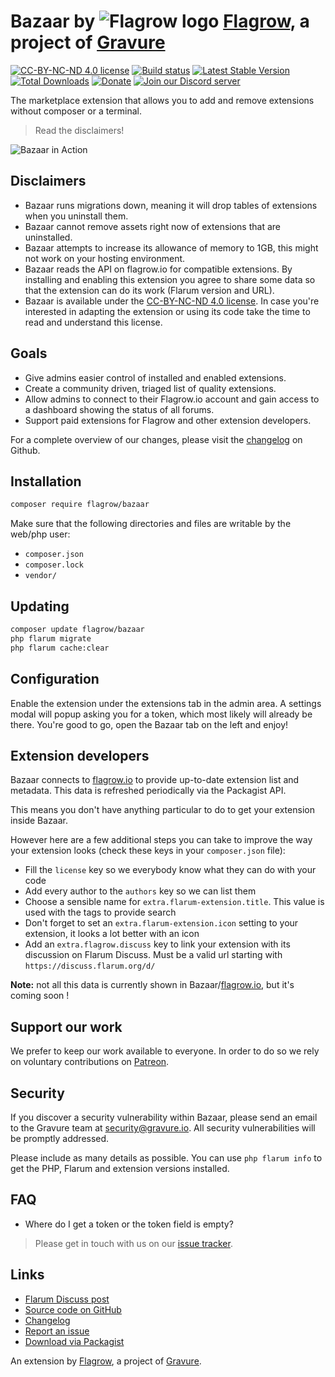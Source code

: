 # Bazaar by ![Flagrow logo](https://avatars0.githubusercontent.com/u/16413865?v=3&s=20) [Flagrow](https://discuss.flarum.org/d/1832-flagrow-extension-developer-group), a project of [Gravure](https://gravure.io/)

[![CC-BY-NC-ND 4.0 license](https://licensebuttons.net/l/by-nc-nd/4.0/88x31.png)](https://github.com/flagrow/bazaar/blob/master/LICENSE.md) [![Build status](https://travis-ci.org/flagrow/bazaar.svg?branch=master)](https://travis-ci.org/flagrow/bazaar) [![Latest Stable Version](https://img.shields.io/packagist/v/flagrow/bazaar.svg)](https://packagist.org/packages/flagrow/bazaar) [![Total Downloads](https://img.shields.io/packagist/dt/flagrow/bazaar.svg)](https://packagist.org/packages/flagrow/bazaar) [![Donate](https://img.shields.io/badge/patreon-support-yellow.svg)](https://www.patreon.com/flagrow) [![Join our Discord server](https://discordapp.com/api/guilds/240489109041315840/embed.png)](https://flagrow.io/join-discord)

The marketplace extension that allows you to add and remove extensions without composer or a terminal.

> Read the disclaimers!

![Bazaar in Action](https://discuss.hyn.me/assets/bazaar.gif)

## Disclaimers

- Bazaar runs migrations down, meaning it will drop tables of extensions when you uninstall them.
- Bazaar cannot remove assets right now of extensions that are uninstalled.
- Bazaar attempts to increase its allowance of memory to 1GB, this might not work on your hosting environment.
- Bazaar reads the API on flagrow.io for compatible extensions. By installing and enabling this extension you agree to share some data so that the extension can do its work (Flarum version and URL).
- Bazaar is available under the [CC-BY-NC-ND 4.0 license](https://github.com/flagrow/bazaar/blob/master/license.md). In case you're interested in adapting the extension or using its code take the time to read and understand this license.

## Goals

- Give admins easier control of installed and enabled extensions.
- Create a community driven, triaged list of quality extensions.
- Allow admins to connect to their Flagrow.io account and gain access to a dashboard showing the status of all forums.
- Support paid extensions for Flagrow and other extension developers.

For a complete overview of our changes, please visit the [changelog](https://github.com/flagrow/bazaar/blob/master/changelog.md) on Github.

## Installation

```bash
composer require flagrow/bazaar
```

Make sure that the following directories and files are writable by the web/php user:

- `composer.json`
- `composer.lock`
- `vendor/`

## Updating

```bash
composer update flagrow/bazaar
php flarum migrate
php flarum cache:clear
```

## Configuration

Enable the extension under the extensions tab in the admin area. A settings modal will popup asking you for a token, which most likely will already be there. You're good to go, open the Bazaar tab on the left and enjoy!

## Extension developers

Bazaar connects to [flagrow.io](https://flagrow.io/) to provide up-to-date extension list and metadata.
This data is refreshed periodically via the Packagist API.

This means you don't have anything particular to do to get your extension inside Bazaar.

However here are a few additional steps you can take to improve the way your extension looks (check these keys in your `composer.json` file):

- Fill the `license` key so we everybody know what they can do with your code
- Add every author to the `authors` key so we can list them
- Choose a sensible name for `extra.flarum-extension.title`. This value is used with the tags to provide search
- Don't forget to set an `extra.flarum-extension.icon` setting to your extension, it looks a lot better with an icon
- Add an `extra.flagrow.discuss` key to link your extension with its discussion on Flarum Discuss. Must be a valid url starting with `https://discuss.flarum.org/d/`

**Note:** not all this data is currently shown in Bazaar/[flagrow.io](https://flagrow.io/), but it's coming soon ! 

## Support our work

We prefer to keep our work available to everyone.
In order to do so we rely on voluntary contributions on [Patreon](https://www.patreon.com/flagrow).

## Security

If you discover a security vulnerability within Bazaar, please send an email to the Gravure team at security@gravure.io. All security vulnerabilities will be promptly addressed.

Please include as many details as possible. You can use `php flarum info` to get the PHP, Flarum and extension versions installed.

## FAQ

- Where do I get a token or the token field is empty?

> Please get in touch with us on our [issue tracker](https://github.com/flagrow/bazaar/issues).

## Links

- [Flarum Discuss post](https://discuss.flarum.org/d/5151-flagrow-bazaar-the-extension-marketplace)
- [Source code on GitHub](https://github.com/flagrow/bazaar)
- [Changelog](https://github.com/flagrow/bazaar/blob/master/CHANGELOG.md)
- [Report an issue](https://github.com/flagrow/bazaar/issues)
- [Download via Packagist](https://packagist.org/packages/flagrow/bazaar)

An extension by [Flagrow](https://flagrow.io/), a project of [Gravure](https://gravure.io/).
